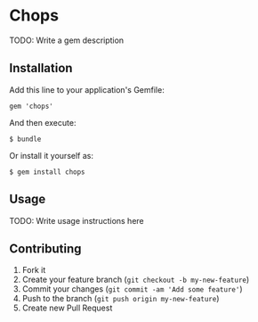 # Chops

TODO: Write a gem description

## Installation

Add this line to your application's Gemfile:

    gem 'chops'

And then execute:

    $ bundle

Or install it yourself as:

    $ gem install chops

## Usage

TODO: Write usage instructions here

## Contributing

1. Fork it
2. Create your feature branch (`git checkout -b my-new-feature`)
3. Commit your changes (`git commit -am 'Add some feature'`)
4. Push to the branch (`git push origin my-new-feature`)
5. Create new Pull Request
